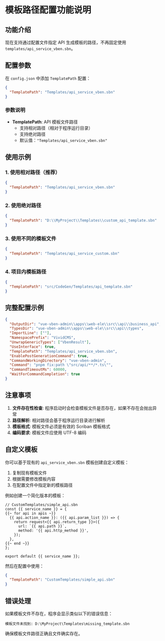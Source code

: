 # 模板路径配置功能说明

## 功能介绍

现在支持通过配置文件指定 API 生成模板的路径，不再固定使用 `templates/api_service_vben.sbn`。

## 配置参数

在 `config.json` 中添加 `TemplatePath` 配置：

```json
{
  "TemplatePath": "Templates/api_service_vben.sbn"
}
```

### 参数说明

- **TemplatePath**: API 模板文件路径
  - 支持相对路径（相对于程序运行目录）
  - 支持绝对路径
  - 默认值：`"Templates/api_service_vben.sbn"`

## 使用示例

### 1. 使用相对路径（推荐）
```json
{
  "TemplatePath": "Templates/api_service_vben.sbn"
}
```

### 2. 使用绝对路径
```json
{
  "TemplatePath": "D:\\MyProject\\Templates\\custom_api_template.sbn"
}
```

### 3. 使用不同的模板文件
```json
{
  "TemplatePath": "Templates/api_service_custom.sbn"
}
```

### 4. 项目内模板路径
```json
{
  "TemplatePath": "src/CodeGen/Templates/api_template.sbn"
}
```

## 完整配置示例

```json
{
  "OutputDir": "vue-vben-admin\\apps\\web-ele\\src\\api\\business_api",
  "TypesDir": "vue-vben-admin\\apps\\web-ele\\src\\api\\types",
  "ImportLine": [""],
  "NamespacePrefix": "VividCMS",
  "UnwrapGenericTypes": ["VbenResult"],
  "UseInterface": true,
  "TemplatePath": "Templates/api_service_vben.sbn",
  "EnablePostGenerationCommand": true,
  "CommandWorkingDirectory": "vue-vben-admin",
  "Command": "pnpm fix:path \"src/api/**/*.ts\"",
  "CommandTimeoutMs": 60000,
  "WaitForCommandCompletion": true
}
```

## 注意事项

1. **文件存在性检查**: 程序启动时会检查模板文件是否存在，如果不存在会抛出异常
2. **路径解析**: 相对路径会基于程序运行目录进行解析
3. **模板格式**: 模板文件必须是有效的 Scriban 模板格式
4. **编码要求**: 模板文件应使用 UTF-8 编码

## 自定义模板

你可以基于现有的 `api_service_vben.sbn` 模板创建自定义模板：

1. 复制现有模板文件
2. 根据需要修改模板内容
3. 在配置文件中指定新的模板路径

例如创建一个简化版本的模板：

```plaintext
// CustomTemplates/simple_api.sbn
const {{ service_name }} = {
{{~ for api in apis ~}}
  {{ api.action_name }}: ({{ api.param_list }}) => {
    return request<{{ api.return_type }}>({
      url: `{{ api.path }}`,
      method: '{{ api.http_method }}',
    });
  },
{{~ end ~}}
};

export default {{ service_name }};
```

然后在配置中使用：

```json
{
  "TemplatePath": "CustomTemplates/simple_api.sbn"
}
```

## 错误处理

如果模板文件不存在，程序会显示类似以下的错误信息：

```
模板文件未找到: D:\MyProject\Templates\missing_template.sbn
```

确保模板文件路径正确且文件确实存在。
